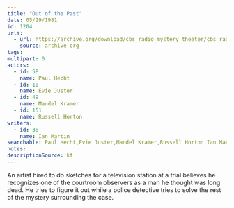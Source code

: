 ```yaml
---
title: "Out of the Past"
date: 05/29/1981
id: 1204
urls: 
  - url: https://archive.org/download/cbs_radio_mystery_theater/cbs_radio_mystery_theater-1201-1250.zip/cbs_radio_mystery_theater-1201-1250%2Fcbsrmt_1204_out_of_the_past.mp3
    source: archive-org
tags: 
multipart: 0
actors:  
  - id: 58
    name: Paul Hecht  
  - id: 10
    name: Evie Juster  
  - id: 49
    name: Mandel Kramer  
  - id: 151
    name: Russell Horton
writers:  
  - id: 38
    name: Ian Martin
searchable: Paul Hecht,Evie Juster,Mandel Kramer,Russell Horton Ian Martin
notes: 
descriptionSource: kf
---
```

An artist hired to do sketches for a television station at a trial believes he recognizes one of the courtroom observers as a man he thought was long dead. He tries to figure it out while a police detective tries to solve the rest of the mystery surrounding the case.